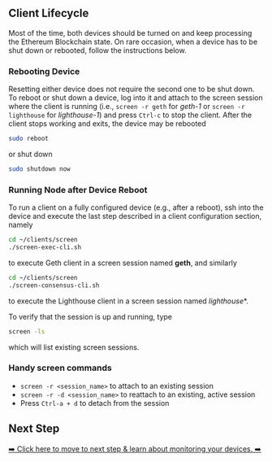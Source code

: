 ## Client Lifecycle
Most of the time, both devices should be turned on and keep processing the Ethereum Blockchain state. On rare occasion, when a device has to be shut down or rebooted, follow the instructions below.

### Rebooting Device
Resetting either device does not require the second one to be shut down. To reboot or shut down a device, log into it and attach to the screen session where the client is running (i.e., `screen -r geth` for _geth-1_ or `screen -r lighthouse` for _lighthouse-1_) and press `Ctrl-c` to stop the client. After the client stops working and exits, the device may be rebooted
```bash
sudo reboot
```
or shut down
```bash
sudo shutdown now
```

### Running Node after Device Reboot
To run a client on a fully configured device (e.g., after a reboot), ssh into the device and execute the last step described in a client configuration section, namely
```bash
cd ~/clients/screen
./screen-exec-cli.sh
```
to execute Geth client in a screen session named **geth**, and similarly
```bash
cd ~/clients/screen
./screen-consensus-cli.sh
```
to execute the Lighthouse client in a screen session named *lighthouse**.

To verify that the session is up and running, type
```bash
screen -ls
```
which will list existing screen sessions.

### Handy screen commands
- `screen -r <session_name>` to attach to an existing session
- `screen -r -d <session_name>` to reattach to an existing, active session
- Press `Ctrl-a + d` to detach from the session

## Next Step

[➡️ Click here to move to next step & learn about monitoring your devices. ➡️](./5b-monitoring.md)
